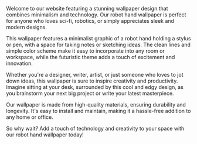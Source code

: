 <!--
Write me content for website with wallpaper "A wallpaper featuring a minimalist graphic of a robot hand holding a stylus or pen, with a space for taking notes or sketching ideas."
-->

<!--font:Poppins.-->

Welcome to our website featuring a stunning wallpaper design that combines minimalism and technology. Our robot hand wallpaper is perfect for anyone who loves sci-fi, robotics, or simply appreciates sleek and modern designs.

This wallpaper features a minimalist graphic of a robot hand holding a stylus or pen, with a space for taking notes or sketching ideas. The clean lines and simple color scheme make it easy to incorporate into any room or workspace, while the futuristic theme adds a touch of excitement and innovation.

Whether you're a designer, writer, artist, or just someone who loves to jot down ideas, this wallpaper is sure to inspire creativity and productivity. Imagine sitting at your desk, surrounded by this cool and edgy design, as you brainstorm your next big project or write your latest masterpiece.

Our wallpaper is made from high-quality materials, ensuring durability and longevity. It's easy to install and maintain, making it a hassle-free addition to any home or office.

So why wait? Add a touch of technology and creativity to your space with our robot hand wallpaper today!
